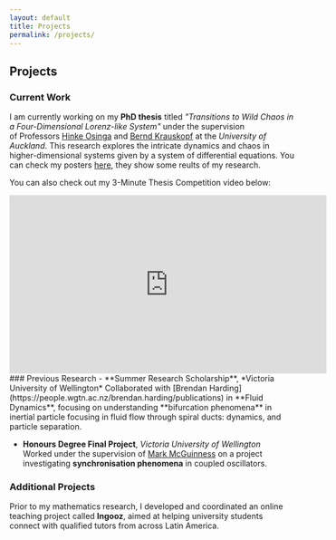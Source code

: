 ```yaml
---
layout: default
title: Projects
permalink: /projects/
---
```


## Projects

### Current Work
I am currently working on my **PhD thesis** titled *"Transitions to Wild Chaos in a Four-Dimensional Lorenz-like System"* under the supervision of Professors [Hinke Osinga](https://www.math.auckland.ac.nz/~hinke/) and [Bernd Krauskopf](https://www.math.auckland.ac.nz/~berndk/) at the *University of Auckland*. This research explores the intricate dynamics and chaos in higher-dimensional systems given by a system of differential equations. You can check my posters [here](https://auckland.figshare.com/authors/Juan_Patino_Echeverria/12040190), they show some reults of my research.

You can also check out my 3-Minute Thesis Competition video below:

<div class="video-container">
<iframe width="560" height="315" src="https://www.youtube.com/embed/WCe56C2lkiY?si=UBBADr402NKsvgLU" title="YouTube video player" frameborder="0" allow="accelerometer; autoplay; clipboard-write; encrypted-media; gyroscope; picture-in-picture; web-share" referrerpolicy="strict-origin-when-cross-origin" allowfullscreen></iframe>
</div>
### Previous Research
- **Summer Research Scholarship**, *Victoria University of Wellington*  
  Collaborated with [Brendan Harding](https://people.wgtn.ac.nz/brendan.harding/publications) in **Fluid Dynamics**, focusing on understanding **bifurcation phenomena** in inertial particle focusing in fluid flow through spiral ducts: dynamics, and particle separation.

- **Honours Degree Final Project**, *Victoria University of Wellington*  
  Worked under the supervision of [Mark McGuinness](https://people.wgtn.ac.nz/mark.mcguinness) on a project investigating **synchronisation phenomena** in coupled oscillators.

### Additional Projects
Prior to my mathematics research, I developed and coordinated an online teaching project called **Ingooz**, aimed at helping university students connect with qualified tutors from across Latin America.

